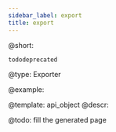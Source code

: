 ```yaml
---
sidebar_label: export
title: export
---          
```


@short: 

```tododeprecated ``` 


@type: Exporter

@example: 



@template:	api_object
@descr: 



@todo:
fill the generated page

